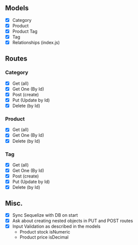 ## Models

- [X] Category
- [X] Product
- [X] Product Tag
- [X] Tag
- [X] Relationships (index.js)

## Routes

### Category

- [X] Get (all)
- [X] Get One (By Id)
- [X] Post (create)
- [X] Put (Update by Id)
- [X] Delete (by Id)

### Product

- [X] Get (all)
- [X] Get One (By Id)
- [X] Delete (by Id)

### Tag

- [x] Get (all)
- [x] Get One (By Id)
- [x] Post (create)
- [x] Put (Update by Id)
- [x] Delete (by Id)

## Misc.

- [X] Sync Sequelize with DB on start
- [X] Ask about creating nested objects in PUT and POST routes
- [X] Input Validation as described in the models
  *  Product stock isNumeric
  *  Product price isDecimal